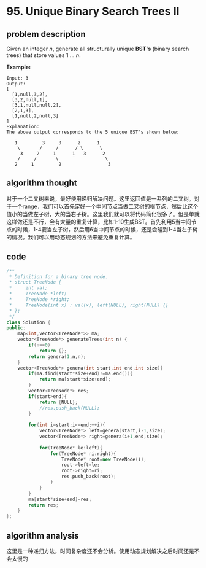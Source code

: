 # 95. Unique Binary Search Trees II

## problem description

Given an integer _n_, generate all structurally unique **BST's** \(binary search trees\) that store values 1 ... _n_.

**Example:**

```text
Input: 3
Output:
[
  [1,null,3,2],
  [3,2,null,1],
  [3,1,null,null,2],
  [2,1,3],
  [1,null,2,null,3]
]
Explanation:
The above output corresponds to the 5 unique BST's shown below:

   1         3     3      2      1
    \       /     /      / \      \
     3     2     1      1   3      2
    /     /       \                 \
   2     1         2                 3
```

## algorithm thought

对于一个二叉树来说，最好使用递归解决问题。这里返回值是一系列的二叉树。对于一个range，我们可以首先定好一个中间节点当做二叉树的根节点，然后比这个值小的当做左子树，大的当右子树。这里我们就可以将代码简化很多了。但是单就这样做还是不行，会有大量的重复计算，比如1-10生成BST。首先利用5当中间节点的时候，1-4要当左子树，然后用6当中间节点的时候，还是会碰到1-4当左子树的情况。我们可以用动态规划的方法来避免重复计算。

## code

```cpp
/**
 * Definition for a binary tree node.
 * struct TreeNode {
 *     int val;
 *     TreeNode *left;
 *     TreeNode *right;
 *     TreeNode(int x) : val(x), left(NULL), right(NULL) {}
 * };
 */
class Solution {
public:
    map<int,vector<TreeNode*>> ma;
    vector<TreeNode*> generateTrees(int n) {
        if(n==0)
            return {};
        return genera(1,n,n);
    }
    vector<TreeNode*> genera(int start,int end,int size){
        if(ma.find(start*size+end)!=ma.end()){
            return ma[start*size+end];
        }
        vector<TreeNode*> res;
        if(start>end){
            return {NULL};
            //res.push_back(NULL);
        }
        
        for(int i=start;i<=end;++i){
            vector<TreeNode*> left=genera(start,i-1,size);
            vector<TreeNode*> right=genera(i+1,end,size);
            
            for(TreeNode* le:left){
                for(TreeNode* ri:right){
                    TreeNode* root=new TreeNode(i);
                    root->left=le;
                    root->right=ri;
                    res.push_back(root);
                }
            }
        }
        ma[start*size+end]=res;
        return res;
    }
};
```

## algorithm analysis

这里是一种递归方法，时间复杂度还不会分析。使用动态规划解决之后时间还是不会太慢的

